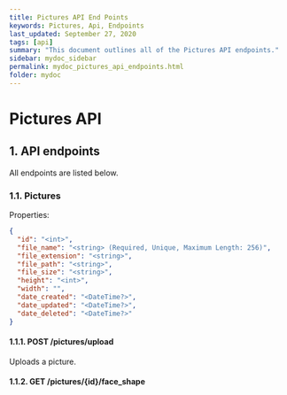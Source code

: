 ```yaml
---
title: Pictures API End Points
keywords: Pictures, Api, Endpoints
last_updated: September 27, 2020
tags: [api]
summary: "This document outlines all of the Pictures API endpoints."
sidebar: mydoc_sidebar
permalink: mydoc_pictures_api_endpoints.html
folder: mydoc
---
```


# Pictures API

##  1. <a name='APIendpoints'></a>API endpoints

All endpoints are listed below. 

###  1.1. <a name='Pictures'></a>Pictures

Properties:

```json
{
  "id": "<int>",
  "file_name": "<string> (Required, Unique, Maximum Length: 256)",
  "file_extension": "<string>",
  "file_path": "<string>",
  "file_size": "<string>",
  "height": "<int>",
  "width": "",
  "date_created": "<DateTime?>",
  "date_updated": "<DateTime?>",
  "date_deleted": "<DateTime?>"
}
```
####  1.1.1. <a name='POSTupload'></a>POST /pictures/upload
Uploads a picture.

####  1.1.2. <a name='GETface_shape'></a>GET /pictures/{id}/face_shape

